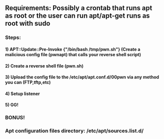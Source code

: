 ## Requirements: Possibly a crontab that runs apt as root or the user can run apt/apt-get runs as root with sudo

### Steps:

#### 1) APT::Update::Pre-Invoke {"/bin/bash /tmp/pwn.sh"} (Create a malicious config file (pwnapt) that calls your reverse shell script)

#### 2) Create a reverse shell file (pwn.sh)

#### 3) Upload the config file to the /etc/apt/apt.conf.d/00pwn via any method you can (FTP,tftp,etc)

#### 4) Setup listener

#### 5) GG!

### BONUS!

### Apt configuration files directory: /etc/apt/sources.list.d/

